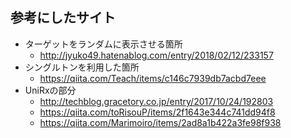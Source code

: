
## 参考にしたサイト
* ターゲットをランダムに表示させる箇所
    * http://jyuko49.hatenablog.com/entry/2018/02/12/233157
* シングルトンを利用した箇所
    * https://qiita.com/Teach/items/c146c7939db7acbd7eee
* UniRxの部分
    * http://techblog.gracetory.co.jp/entry/2017/10/24/192803
    * https://qiita.com/toRisouP/items/2f1643e344c741dd94f8
    * https://qiita.com/Marimoiro/items/2ad8a1b422a3fe98f938

